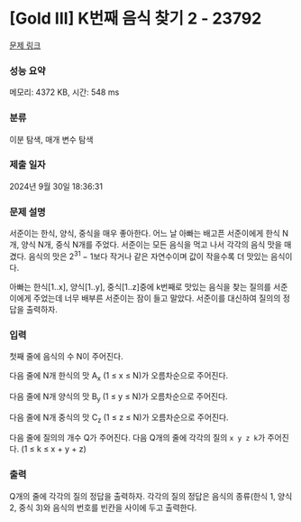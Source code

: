 # [Gold III] K번째 음식 찾기 2 - 23792 

[문제 링크](https://www.acmicpc.net/problem/23792) 

### 성능 요약

메모리: 4372 KB, 시간: 548 ms

### 분류

이분 탐색, 매개 변수 탐색

### 제출 일자

2024년 9월 30일 18:36:31

### 문제 설명

<p>서준이는 한식, 양식, 중식을 매우 좋아한다. 어느 날 아빠는 배고픈 서준이에게 한식 N개, 양식 N개, 중식 N개를 주었다. 서준이는 모든 음식을 먹고 나서 각각의 음식 맛을 매겼다. 음식의 맛은 2<sup>31 </sup>− 1보다 작거나 같은 자연수이며 값이 작을수록 더 맛있는 음식이다.</p>

<p>아빠는 한식[1..x], 양식[1..y], 중식[1..z]중에 k번째로 맛있는 음식을 찾는 질의를 서준이에게 주었는데 너무 배부른 서준이는 잠이 들고 말았다. 서준이를 대신하여 질의의 정답을 출력하자.</p>

### 입력 

 <p>첫째 줄에 음식의 수 N이 주어진다.</p>

<p>다음 줄에 N개 한식의 맛 A<sub>x</sub> (1 ≤ x ≤ N)가 오름차순으로 주어진다.</p>

<p>다음 줄에 N개 양식의 맛 B<sub>y </sub>(1 ≤ y ≤ N)가 오름차순으로 주어진다.</p>

<p>다음 줄에 N개 중식의 맛 C<sub>z</sub> (1 ≤ z ≤ N)가 오름차순으로 주어진다.</p>

<p>다음 줄에 질의의 개수 Q가 주어진다. 다음 Q개의 줄에 각각의 질의 <code>x y z k</code>가 주어진다. (1 ≤ k ≤ x + y + z)</p>

### 출력 

 <p>Q개의 줄에 각각의 질의 정답을 출력하자. 각각의 질의 정답은 음식의 종류(한식 1, 양식 2, 중식 3)와 음식의 번호를 빈칸을 사이에 두고 출력한다.</p>

